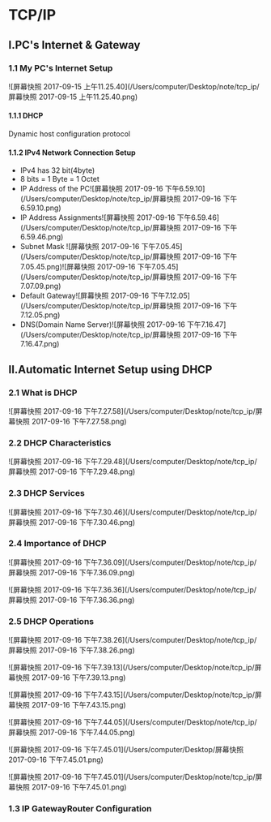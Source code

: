 # TCP/IP

## I.PC's Internet & Gateway

### 1.1 My PC's Internet Setup

![屏幕快照 2017-09-15 上午11.25.40](/Users/computer/Desktop/note/tcp_ip/屏幕快照 2017-09-15 上午11.25.40.png)

#### 1.1.1 DHCP

Dynamic host configuration protocol



#### 1.1.2 IPv4 Network Connection Setup

- IPv4 has 32 bit(4byte)
- 8 bits =  1 Byte = 1 Octet
- IP Address of the PC![屏幕快照 2017-09-16 下午6.59.10](/Users/computer/Desktop/note/tcp_ip/屏幕快照 2017-09-16 下午6.59.10.png)
- IP Address Assignments![屏幕快照 2017-09-16 下午6.59.46](/Users/computer/Desktop/note/tcp_ip/屏幕快照 2017-09-16 下午6.59.46.png)
- Subnet Mask ![屏幕快照 2017-09-16 下午7.05.45](/Users/computer/Desktop/note/tcp_ip/屏幕快照 2017-09-16 下午7.05.45.png)![屏幕快照 2017-09-16 下午7.05.45](/Users/computer/Desktop/note/tcp_ip/屏幕快照 2017-09-16 下午7.07.09.png)
- Default Gateway![屏幕快照 2017-09-16 下午7.12.05](/Users/computer/Desktop/note/tcp_ip/屏幕快照 2017-09-16 下午7.12.05.png)
- DNS(Domain Name Server)![屏幕快照 2017-09-16 下午7.16.47](/Users/computer/Desktop/note/tcp_ip/屏幕快照 2017-09-16 下午7.16.47.png)





## II.Automatic Internet Setup using DHCP

### 2.1 What is DHCP

![屏幕快照 2017-09-16 下午7.27.58](/Users/computer/Desktop/note/tcp_ip/屏幕快照 2017-09-16 下午7.27.58.png)

### 2.2 DHCP Characteristics

![屏幕快照 2017-09-16 下午7.29.48](/Users/computer/Desktop/note/tcp_ip/屏幕快照 2017-09-16 下午7.29.48.png)

### 2.3 DHCP Services

![屏幕快照 2017-09-16 下午7.30.46](/Users/computer/Desktop/note/tcp_ip/屏幕快照 2017-09-16 下午7.30.46.png)

### 2.4 Importance of DHCP

![屏幕快照 2017-09-16 下午7.36.09](/Users/computer/Desktop/note/tcp_ip/屏幕快照 2017-09-16 下午7.36.09.png)

![屏幕快照 2017-09-16 下午7.36.36](/Users/computer/Desktop/note/tcp_ip/屏幕快照 2017-09-16 下午7.36.36.png)

### 2.5 DHCP Operations

![屏幕快照 2017-09-16 下午7.38.26](/Users/computer/Desktop/note/tcp_ip/屏幕快照 2017-09-16 下午7.38.26.png)

![屏幕快照 2017-09-16 下午7.39.13](/Users/computer/Desktop/note/tcp_ip/屏幕快照 2017-09-16 下午7.39.13.png)



![屏幕快照 2017-09-16 下午7.43.15](/Users/computer/Desktop/note/tcp_ip/屏幕快照 2017-09-16 下午7.43.15.png)

![屏幕快照 2017-09-16 下午7.44.05](/Users/computer/Desktop/note/tcp_ip/屏幕快照 2017-09-16 下午7.44.05.png)

![屏幕快照 2017-09-16 下午7.45.01](/Users/computer/Desktop/屏幕快照 2017-09-16 下午7.45.01.png)

![屏幕快照 2017-09-16 下午7.45.01](/Users/computer/Desktop/note/tcp_ip/屏幕快照 2017-09-16 下午7.45.01.png)



### 1.3 IP GatewayRouter Configuration



### 





